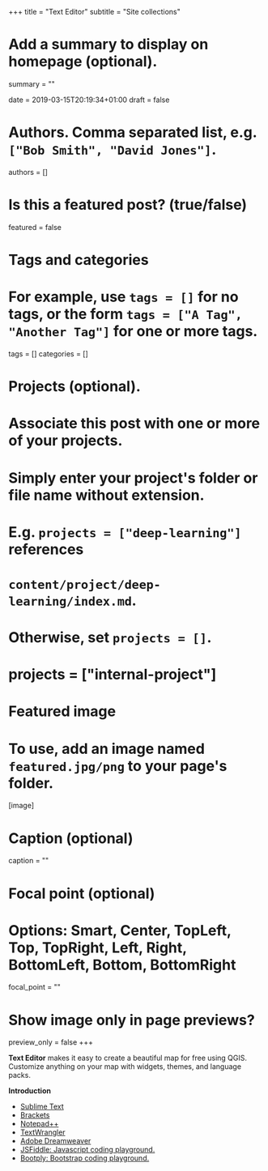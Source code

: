 +++
title = "Text Editor"
subtitle = "Site collections"

# Add a summary to display on homepage (optional).
summary = ""

date = 2019-03-15T20:19:34+01:00
draft = false

# Authors. Comma separated list, e.g. `["Bob Smith", "David Jones"]`.
authors = []

# Is this a featured post? (true/false)
featured = false

# Tags and categories
# For example, use `tags = []` for no tags, or the form `tags = ["A Tag", "Another Tag"]` for one or more tags.
tags = []
categories = []

# Projects (optional).
#   Associate this post with one or more of your projects.
#   Simply enter your project's folder or file name without extension.
#   E.g. `projects = ["deep-learning"]` references
#   `content/project/deep-learning/index.md`.
#   Otherwise, set `projects = []`.
# projects = ["internal-project"]

# Featured image
# To use, add an image named `featured.jpg/png` to your page's folder.
[image]
  # Caption (optional)
  caption = ""

  # Focal point (optional)
  # Options: Smart, Center, TopLeft, Top, TopRight, Left, Right, BottomLeft, Bottom, BottomRight
  focal_point = ""

  # Show image only in page previews?
  preview_only = false
  +++

  **Text Editor** makes it easy to create a beautiful map for free using QGIS. Customize anything on your map with widgets, themes, and language packs.

  **Introduction**

- [Sublime Text](https://www.sublimetext.com/)
- [Brackets](http://brackets.io/)
- [Notepad++](https://notepad-plus-plus.org/)
- [TextWrangler](http://www.barebones.com/products/textwrangler/)
- [Adobe Dreamweaver](https://www.adobe.com/products/dreamweaver.html)
- [JSFiddle: Javascript coding playground.](https://jsfiddle.net/)
- [Bootply: Bootstrap coding playground.](https://www.bootply.com/)
